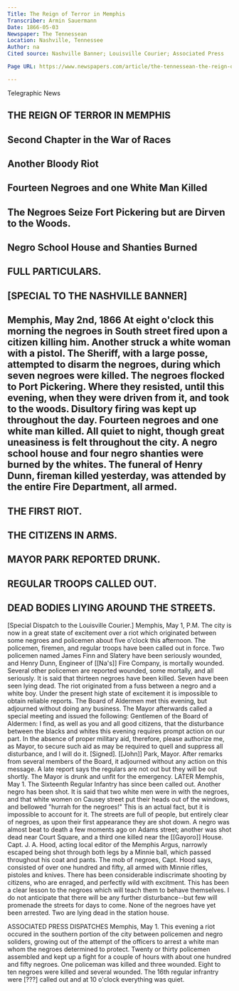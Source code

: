```yaml
---
Title: The Reign of Terror in Memphis
Transcriber: Armin Sauermann
Date: 1866-05-03
Newspaper: The Tennessean
Location: Nashville, Tennessee
Author: na
Cited source: Nashville Banner; Louisville Courier; Associated Press

Page URL: https://www.newspapers.com/article/the-tennessean-the-reign-of-terror-in-me/148439443/

---
```



Telegraphic News

THE REIGN OF TERROR IN MEMPHIS
--
Second Chapter in the War of Races
--
Another Bloody Riot
-- 
Fourteen Negroes and one White Man Killed
--
The Negroes Seize Fort Pickering but are Dirven to the Woods.
--
Negro School House and Shanties Burned
--
FULL PARTICULARS.
--
[SPECIAL TO THE NASHVILLE BANNER]
--
Memphis, May 2nd, 1866
At eight o'clock this morning the negroes in South street fired upon a citizen killing him. Another struck a white woman with a pistol.
The Sheriff, with a large posse, attempted to disarm the negroes, during which seven negroes were killed.
The negroes flocked to Port Pickering. Where they resisted, until this evening, when they were driven from it, and took to the woods.
Disultory firing was kept up throughout the day.
Fourteen negroes and one white man killed.
All quiet to night, though great uneasiness is felt throughout the city.
A negro school house and four negro shanties were burned by the whites.
The funeral of Henry Dunn, fireman killed yesterday, was attended by the entire Fire Department, all armed.
----
THE FIRST RIOT.
--
THE CITIZENS IN ARMS.
--
MAYOR PARK REPORTED DRUNK.
--
REGULAR TROOPS CALLED OUT.
--
DEAD BODIES LIYING AROUND THE STREETS.
--
[Special Dispatch to the Louisville Courier.]
Memphis, May 1, P.M.
The city is now in a great state of excitement over a riot which originated between some negroes and policemen about five o'clock this afternoon. The policemen, firemen, and regular troops have been called out in force. 
Two policemen named James Finn and Slatery have been seriously wounded, and Henry Dunn, Engineer of [[Na's]] Fire Company, is mortally wounded. Several other policemen are reported wounded, some mortally, and all seriously.
It is said that thirteen negroes have been killed. Seven have been seen lying dead. The riot originated from a fuss between a negro and a white boy. Under the present high state of excitement it is impossible to obtain reliable reports.
The Board of Aldermen met this evening, but adjourned without doing any business. The Mayor afterwards called a special meeting and issued the following:
Gentlemen of the Board of Aldermen:
I find, as well as you and all good citizens, that the disturbance between the blacks and whites this evening requires prompt action on our part. In the absence of proper military aid, therefore, please authorize me, as Mayor, to secure such aid as may be required to quell and suppress all disturbance, and I will do it.
[Signed]. [[John]] Park, Mayor.
After remarks from several members of the Board, it adjourned without any action on this message.
A late report says the regulars are not out but they will be out shortly. The Mayor is drunk and unfit for the emergency.
LATER
Memphis, May 1.
The Sixteenth Regular Infantry has since been called out.
Another negro has been shot.
It is said that two white men were in with the negroes, and that white women on Causey street put their heads out of the windows, and bellowed "hurrah for the negroes!" This is an actual fact, but it is impossible to account for it. 
The streets are full of people, but entirely clear of negroes, as upon their first appearance they are shot down. A negro was almost beat to death a few moments ago on Adams street; another was shot dead near Court Square, and a third one killed near the [[Gayoro]] House.
Capt. J. A. Hood, acting local editor of the Memphis Argus, narrowly escaped being shot through both legs by a Minnie ball, which passed throughout his coat and pants. The mob of negroes, Capt. Hood says, consisted of over one hundred and fifty, all armed with Minnie rifles, pistoles and knives. 
There has been considerable indiscrimate shooting by citizens, who are enraged, and perfectly wild with excitment. 
This has been a clear lesson to the negroes which will teach them to behave themselves.
I do not anticipate that there will be any further disturbance--but few will promenade the streets for days to come.
None of the negroes have yet been arrested. Two are lying dead in the station house.

ASSOCIATED PRESS DISPATCHES
Memphis, May 1.
This evening a riot occured in the southern portion of the city between policemen and negro soliders, growing out of the attempt of the officers to arrest a white man whom the negroes determined to protect. Twenty or thirty policemen assembled and kept up a fight for a couple of hours with about one hundred and fifty negroes. One policeman was killed and three wounded. Eight to ten negroes were killed and several wounded. The 16th regular infrantry were [???] called out and at 10 o'clock everything was quiet.
